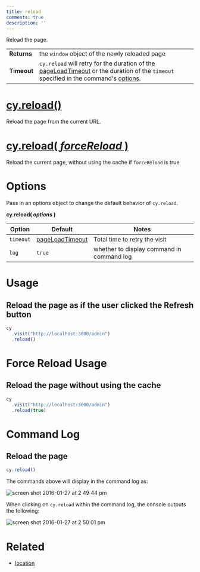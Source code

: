 ```yaml
---
title: reload
comments: true
description: ''
---
```


Reload the page.

| | |
|--- | --- |
| **Returns** | the `window` object of the newly reloaded page |
| **Timeout** | `cy.reload` will retry for the duration of the [pageLoadTimeout](https://on.cypress.io/guides/configuration#section-timeouts) or the duration of the `timeout` specified in the command's [options](#section-options).  |

# [cy.reload()](#section-usage)

Reload the page from the current URL.

# [cy.reload( *forceReload* )](#section-force-reload-usage)

Reload the current page, without using the cache if `forceReload` is true

# Options

Pass in an options object to change the default behavior of `cy.reload`.

**cy.reload( *options* )**

Option | Default | Notes
--- | --- | ---
`timeout`      | [pageLoadTimeout](https://on.cypress.io/guides/configuration#section-timeouts) | Total time to retry the visit
`log` | `true` | whether to display command in command log

# Usage

## Reload the page as if the user clicked the Refresh button

```javascript
cy
  .visit("http://localhost:3000/admin")
  .reload()
```

# Force Reload Usage

## Reload the page without using the cache

```javascript
cy
  .visit("http://localhost:3000/admin")
  .reload(true)
```

# Command Log

## Reload the page

```javascript
cy.reload()
```

The commands above will display in the command log as:

![screen shot 2016-01-27 at 2 49 44 pm](https://cloud.githubusercontent.com/assets/1271364/12626196/6deb6fd0-c505-11e5-8803-cd2998ec0a12.png)

When clicking on `cy.reload` within the command log, the console outputs the following:

![screen shot 2016-01-27 at 2 50 01 pm](https://cloud.githubusercontent.com/assets/1271364/12626199/71a62ea8-c505-11e5-97cf-e7e4b92015e3.png)

# Related

- [location](https://on.cypress.io/api/location)
